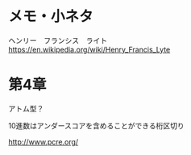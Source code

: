 # メモ・小ネタ

ヘンリー　フランシス　ライト
https://en.wikipedia.org/wiki/Henry_Francis_Lyte


# 第4章

アトム型？

10進数はアンダースコアを含めることができる桁区切り

http://www.pcre.org/




